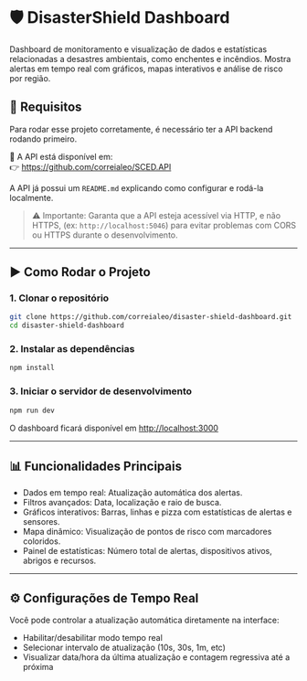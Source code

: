 🛡️ DisasterShield Dashboard
============================

Dashboard de monitoramento e visualização de dados e estatísticas relacionadas a desastres ambientais, como enchentes e incêndios. Mostra alertas em tempo real com gráficos, mapas interativos e análise de risco por região.

🔧 Requisitos
-------------

Para rodar esse projeto corretamente, é necessário ter a API backend rodando primeiro.

🔗 A API está disponível em:\
👉 <https://github.com/correialeo/SCED.API>

A API já possui um `README.md` explicando como configurar e rodá-la localmente.

> ⚠️ Importante: Garanta que a API esteja acessível via HTTP, e não HTTPS, (ex: `http://localhost:5046`) para evitar problemas com CORS ou HTTPS durante o desenvolvimento.

* * * * *

▶️ Como Rodar o Projeto
-----------------------

### 1\. Clonar o repositório

```bash
git clone https://github.com/correialeo/disaster-shield-dashboard.git
cd disaster-shield-dashboard
```

### 2\. Instalar as dependências

```bash
npm install
```

### 3\. Iniciar o servidor de desenvolvimento

```bash
npm run dev
```

O dashboard ficará disponível em [http://localhost:3000](http://localhost:3000/)

* * * * *

📊 Funcionalidades Principais
-----------------------------

-   Dados em tempo real: Atualização automática dos alertas.
-   Filtros avançados: Data, localização e raio de busca.
-   Gráficos interativos: Barras, linhas e pizza com estatísticas de alertas e sensores.
-   Mapa dinâmico: Visualização de pontos de risco com marcadores coloridos.
-   Painel de estatísticas: Número total de alertas, dispositivos ativos, abrigos e recursos.

* * * * *

⚙️ Configurações de Tempo Real
------------------------------

Você pode controlar a atualização automática diretamente na interface:

-   Habilitar/desabilitar modo tempo real
-   Selecionar intervalo de atualização (10s, 30s, 1m, etc)
-   Visualizar data/hora da última atualização e contagem regressiva até a próxima
